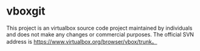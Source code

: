 # vboxgit
This project is an virtualbox source code project maintained by individuals and does not make any changes or commercial purposes. The official SVN address is https://www.virtualbox.org/browser/vbox/trunk。
